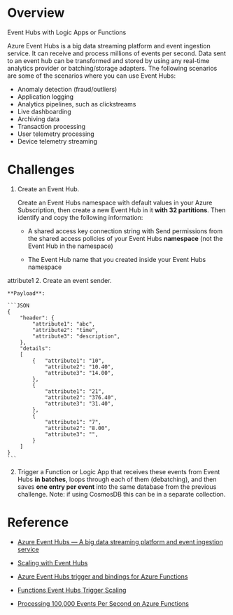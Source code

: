 # Overview
Event Hubs with Logic Apps or Functions

Azure Event Hubs is a big data streaming platform and event ingestion service. It can receive and process millions of events per second. Data sent to an event hub can be transformed and stored by using any real-time analytics provider or batching/storage adapters.  The following scenarios are some of the scenarios where you can use Event Hubs:

* Anomaly detection (fraud/outliers)
* Application logging
* Analytics pipelines, such as clickstreams
* Live dashboarding
* Archiving data
* Transaction processing
* User telemetry processing
* Device telemetry streaming

# Challenges

1. Create an Event Hub.

    Create an Event Hubs namespace with default values in your Azure
    Subscription, then create a new Event Hub in it **with 32 partitions**.
    Then identify and copy the following information:

    * A shared access key connection string with Send permissions from the
    shared access policies of your Event Hubs **namespace** (not the Event
    Hub in the namespace)

    * The Event Hub name that you created inside your Event Hubs namespace


attribute1
2. Create an event sender.

    **Payload**:

    ```JSON
    {
        "header": {
            "attribute1": "abc",
            "attribute2": "time",
            "attribute3": "description",
        },
        "details":
        [
            {   "attribute1": "10",
                "attribute2": "10.40",
                "attribute3": "14.00",
            },
            {
                "attribute1": "21",
                "attribute2": "376.40",
                "attribute3": "31.40",
            },
            {
                "attribute1": "7",
                "attribute2": "8.00",
                "attribute3": "",
            }
        ]
    }
    ```

2. Trigger a Function or Logic App that receives these events from Event Hubs **in batches**, loops through each of them (debatching), and then saves **one entry per event** into the same database from the previous challenge. Note: if using CosmosDB this can be in a separate collection.

# Reference

* [Azure Event Hubs — A big data streaming platform and event ingestion service](https://docs.microsoft.com/en-us/azure/event-hubs/event-hubs-about)

* [Scaling with Event Hubs](https://docs.microsoft.com/azure/event-hubs/event-hubs-scalability)

* [Azure Event Hubs trigger and bindings for Azure Functions](https://docs.microsoft.com/azure/azure-functions/functions-bindings-event-hubs)

* [Functions Event Hubs Trigger Scaling](https://docs.microsoft.com/azure/azure-functions/functions-bindings-event-hubs#trigger---scaling)

* [Processing 100,000 Events Per Second on Azure Functions](https://blogs.msdn.microsoft.com/appserviceteam/2017/09/19/processing-100000-events-per-second-on-azure-functions/)
